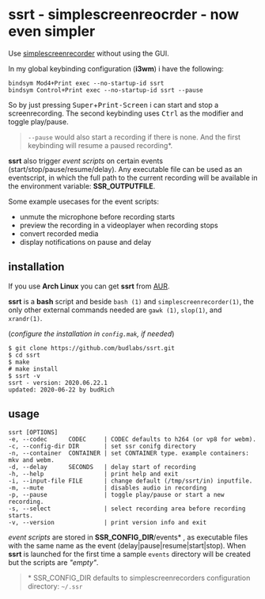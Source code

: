 # ssrt - simplescreenreocrder - now even simpler
Use [simplescreenrecorder] without using the GUI.

In my global keybinding configuration (**i3wm**) i have the following:  
```
bindsym Mod4+Print exec --no-startup-id ssrt
bindsym Control+Print exec --no-startup-id ssrt --pause
```

So by just pressing
<kbd>Super</kbd>+<kbd>Print-Screen</kbd>
i can start and stop a screenrecording.
The second keybinding uses
<kbd>Ctrl</kbd>
as the modifier and toggle play/pause.

> `--pause` would also start a recording if there is none.
> And the first keybinding will resume a paused recording*.


**ssrt** also trigger *event scripts* on certain
events (start/stop/pause/resume/delay). Any
executable file can be used as an eventscript,
in which the full path to the current recording
will be available in the environment
variable: **SSR\_OUTPUTFILE**.

Some example usecases for the event scripts:  

- unmute the microphone before recording starts
- preview the recording in a videoplayer when recording stops
- convert recorded media
- display notifications on pause and delay


[simplescreenrecorder]: https://www.maartenbaert.be/simplescreenrecorder/

## installation

If you use **Arch Linux** you can get **ssrt**
from [AUR].  

**ssrt** is a **bash** script and beside `bash (1)`
and `simplescreenrecorder(1)`, the only other external 
commands needed are `gawk (1)`, `slop(1)`, and `xrandr(1)`.

(*configure the installation in `config.mak`, if needed*)

```
$ git clone https://github.com/budlabs/ssrt.git
$ cd ssrt
$ make
# make install
$ ssrt -v
ssrt - version: 2020.06.22.1
updated: 2020-06-22 by budRich
```  

[AUR]: https://aur.archlinux.org/packages/ssrt

## usage
    ssrt [OPTIONS]
    -e, --codec      CODEC     | CODEC defaults to h264 (or vp8 for webm).  
    -c, --config-dir DIR       | set ssr conifg directory
    -n, --container  CONTAINER | set CONTAINER type. example containers: mkv and webm.  
    -d, --delay      SECONDS   | delay start of recording
    -h, --help                 | print help and exit  
    -i, --input-file FILE      | change default (/tmp/ssrt/in) inputfile. 
    -m, --mute                 | disables audio in recording  
    -p, --pause                | toggle play/pause or start a new recording.  
    -s, --select               | select recording area before recording starts.
    -v, --version              | print version info and exit  

*event scripts* are stored in 
**SSR\_CONFIG\_DIR**/events\* ,
as executable files with the same name as the
event (delay|pause|resume|start|stop).
When **ssrt** is launched for the first time a sample
`events` directory will be created but
the scripts are *"empty"*.

> \* SSR\_CONFIG\_DIR defaults to simplescreenrecorders
> configuration directory: `~/.ssr`

